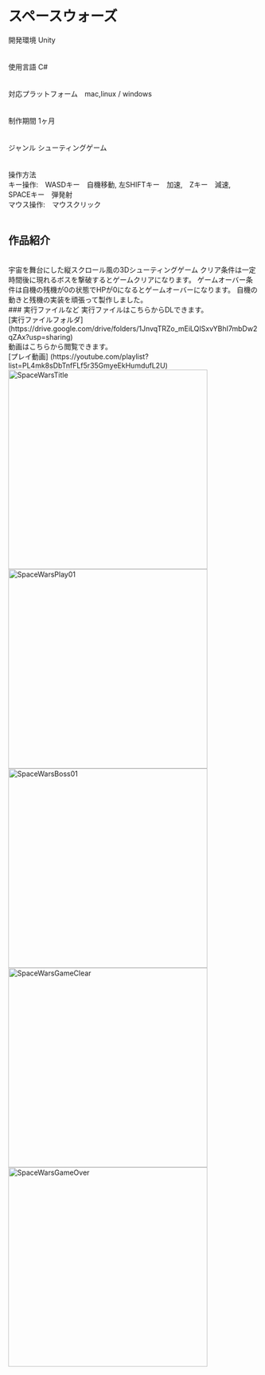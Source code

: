 # スペースウォーズ
開発環境 Unity  
<br>                                        
使用言語 C#  
<br>  
対応プラットフォーム　mac,linux / windows  
<br>                                        
制作期間 1ヶ月  
<br>                                     
ジャンル シューティングゲーム  
<br>                                 
操作方法  
キー操作:　WASDキー　自機移動, 左SHIFTキー　加速,　Zキー　減速,　SPACEキー　弾発射</dd>  
マウス操作:　マウスクリック  
<br> 
## 作品紹介  
<br>
宇宙を舞台にした縦スクロール風の3Dシューティングゲーム  
クリア条件は一定時間後に現れるボスを撃破するとゲームクリアになります。  
ゲームオーバー条件は自機の残機が0の状態でHPが0になるとゲームオーバーになります。  
自機の動きと残機の実装を頑張って製作しました。  
<br>
### 実行ファイルなど
実行ファイルはこちらからDLできます。 
<br>
[実行ファイルフォルダ] (https://drive.google.com/drive/folders/1JnvqTRZo_mEiLQISxvYBhI7mbDw2qZAx?usp=sharing)
<br>
動画はこちらから閲覧できます。   
<br>
[プレイ動画] (https://youtube.com/playlist?list=PL4mk8sDbTnfFLf5r35GmyeEkHumdufL2U)
<br>
<img width="400" alt="SpaceWarsTitle" src="https://user-images.githubusercontent.com/71370181/111786821-90aa8900-8901-11eb-9ecd-ce28a008e145.png">
<img width="400" alt="SpaceWarsPlay01" src="https://user-images.githubusercontent.com/71370181/111785439-f564e400-88ff-11eb-8e43-ab62a63ab192.png">
<img width="400" alt="SpaceWarsBoss01" src="https://user-images.githubusercontent.com/71370181/111787218-07478680-8902-11eb-87bb-c419e043a66c.png">
<img width="400" alt="SpaceWarsGameClear" src="https://user-images.githubusercontent.com/71370181/111785459-fac22e80-88ff-11eb-9d6c-f8157265adf3.png">
<img width="400" alt="SpaceWarsGameOver" src="https://user-images.githubusercontent.com/71370181/111785495-06155a00-8900-11eb-9a24-f149e0870595.png">
